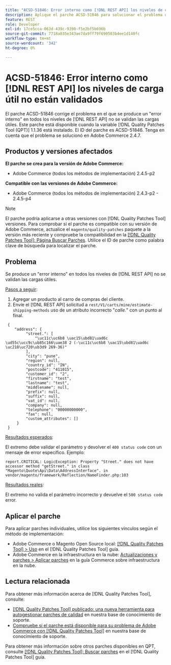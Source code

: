 ```yaml
---
title: "ACSD-51846: Error interno como [!DNL REST API] los niveles de carga útil no están validados"
description: Aplique el parche ACSD-51846 para solucionar el problema de Adobe Commerce donde se produce un "error interno" con todos los niveles de [!DNL REST API] no se validan las cargas útiles.
feature: REST
role: Developer
exl-id: 17ce5cca-063d-439c-9390-f5e2bf5b696b
source-git-commit: 7718a835e343ae7da9ff79f690503b4ee1d140fc
workflow-type: tm+mt
source-wordcount: '342'
ht-degree: 0%

---
```


# ACSD-51846: Error interno como [!DNL REST API] los niveles de carga útil no están validados

El parche ACSD-51846 corrige el problema en el que se produce un &quot;error interno&quot; en todos los niveles de [!DNL REST API] no se validan las cargas útiles. Este parche está disponible cuando la variable [!DNL Quality Patches Tool (QPT)] 1.1.36 está instalado. El ID del parche es ACSD-51846. Tenga en cuenta que el problema se solucionó en Adobe Commerce 2.4.7.

## Productos y versiones afectados

**El parche se crea para la versión de Adobe Commerce:**

* Adobe Commerce (todos los métodos de implementación) 2.4.5-p2

**Compatible con las versiones de Adobe Commerce:**

* Adobe Commerce (todos los métodos de implementación) 2.4.3-p2 - 2.4.5-p4

>[!NOTE]
>
>El parche podría aplicarse a otras versiones con [!DNL Quality Patches Tool] versiones. Para comprobar si el parche es compatible con su versión de Adobe Commerce, actualice el `magento/quality-patches` paquete a la versión más reciente y compruebe la compatibilidad en la [[!DNL Quality Patches Tool]: Página Buscar Parches](https://experienceleague.adobe.com/tools/commerce-quality-patches/index.html). Utilice el ID de parche como palabra clave de búsqueda para localizar el parche.

## Problema

Se produce un &quot;error interno&quot; en todos los niveles de [!DNL REST API] no se validan las cargas útiles.

<u>Pasos a seguir</u>:

1. Agregar un producto al carro de compras del cliente.
1. Envíe el [!DNL REST API] solicitud a `rest/V1/carts/mine/estimate-shipping-methods` uso de un atributo incorrecto &quot;_calle._&quot; con un punto al final.

```
 {
    "address": {
         "street.": [
             "\uc11c\uc6b8 \uac15\ubd81\uad6c \ud55c\ucc9c\ub85c166\uae38 2 (-\uc11c\uc6b8 \uac15\ubd81\uad6c \uc218\uc720\ub3d9 269-36)"
         ],
         "city": "pune",
         "region": null,
         "country_id": "IN",
         "postcode": "411015",
         "customer_id": "2",
         "firstname": "test",
         "lastname": "test",
         "middlename": null,
         "prefix": null,
         "suffix": null,
         "vat_id": null,
         "company": null,
         "telephone": "00000000000",
         "fax": null,
         "custom_attributes": []
     }
 }
```

<u>Resultados esperados</u>:

El extremo debe validar el parámetro y devolver el `400 status code` con un mensaje de error específico. Ejemplo:

```
report.CRITICAL: LogicException: Property "Street." does not have accessor method "getStreet." in class "Magento\Quote\Api\Data\AddressInterface". in vendor/magento/framework/Reflection/NameFinder.php:103
```

<u>Resultados reales</u>:

El extremo no valida el parámetro incorrecto y devuelve el `500 status code` error.

## Aplicar el parche

Para aplicar parches individuales, utilice los siguientes vínculos según el método de implementación:

* Adobe Commerce o Magento Open Source local: [[!DNL Quality Patches Tool] > Uso](https://experienceleague.adobe.com/docs/commerce-operations/tools/quality-patches-tool/usage.html) en el [!DNL Quality Patches Tool] guía.
* Adobe Commerce en la infraestructura en la nube: [Actualizaciones y parches > Aplicar parches](https://experienceleague.adobe.com/docs/commerce-cloud-service/user-guide/develop/upgrade/apply-patches.html) en la guía Commerce sobre infraestructura en la nube.

## Lectura relacionada

Para obtener más información acerca de [!DNL Quality Patches Tool], consulte:

* [[!DNL Quality Patches Tool] publicado: una nueva herramienta para autogestionar parches de calidad](/help/announcements/adobe-commerce-announcements/magento-quality-patches-released-new-tool-to-self-serve-quality-patches.md) en nuestra base de conocimiento de soporte.
* [Compruebe si el parche está disponible para su problema de Adobe Commerce con [!DNL Quality Patches Tool]](/help/support-tools/patches-available-in-qpt-tool/check-patch-for-magento-issue-with-magento-quality-patches.md) en nuestra base de conocimiento de soporte.

Para obtener más información sobre otros parches disponibles en QPT, consulte [[!DNL Quality Patches Tool]: Buscar parches](https://experienceleague.adobe.com/tools/commerce-quality-patches/index.html) en el [!DNL Quality Patches Tool] guía.
